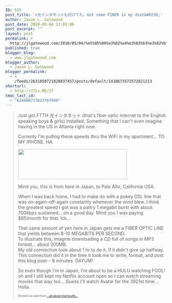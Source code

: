 ```yaml
---
ID: 525
post_title: '>光インタネットも付けてた。Got some FIBER in my diet&#8230;'
author: Jason L. Gatewood
post_date: 2010-05-04 11:03:00
post_excerpt: ""
layout: post
permalink: >
  http://jlgatewood.com/2010/05/04/%e5%85%89%e3%82%a4%e3%83%b3%e3%82%bf%e3%83%8d%e3%83%83%e3%83%88%e3%82%82%e4%bb%98%e3%81%91%e3%81%a6%e3%81%9f%e3%80%82got-some-fiber-in-my-diet/
published: true
blogger_blog:
  - www.jlgatewood.com
blogger_author:
  - Jason L. Gatewood
blogger_permalink:
  - >
    /feeds/2631850721828837457/posts/default/1418673572572821213
shorturl:
  - http://J7is.ME/27
tmac_last_id:
  - "624406717623767040"
---
```

><div><div> Just got FTTH 光インタネット (that's fiber optic internet to the English speaking boys & girls) installed.  Something that I can't even imagine having in the US in Atlanta right now.     <p>Currenty I'm pulling these speeds thru the WiFi in my apartment... TO MY IPHONE.  HA.    </p><p><img src="http://posterous.com/getfile/files.posterous.com/starrwulfe/hFIrbsbnzyBkybnuyJyyEzatfgmAeqGghFuqHGsqzjjpIfhmuahDwpzoHnJo/media_httpiimgurcomLv_irlvo.png.scaled500.png" width="340" height="95" />     </p><p>Mind you, this is from here in Japan, to Palo Alto, California USA.   </p><p>When I was back home, I had to make do with a pokey DSL line that was on-again-off-again constantly whenever the wind blew.  I think the greatest speed I got was a paltry 1 megabit burst with about 700kbps sustained...  on a good day.  Mind you I was paying $65/month for that.  Ick... </p><p>That same amount of yen here in Japan gets me a FIBER OPTIC LINE that yields between 8-10 MEGABITS PER SECOND.   <br />To illustrate this, imagine downloading a CD full of songs in MP3 format...  about 200MB.   <br />My old connection took about 1 hr to do it.  If it didn't give up halfway.   <br />This connection did it in the time it took me to write, format, and post this blog post-- 8 minutes.  DAYUM! </p><p>So even though I'm in Japan, I'm about to be a HULU watching FOOL!  oh and I still kept my Netflix account open so I can watch streaming movies that way too...  Guess I'll watch Avatar for the 3921st time...  Holla.</p></div><p style="font-size: 9px;">  Posted via web from <a href="http://starrwulfe.info/got-some-fiber-in-my-diet">...all about starrwulfe...</a>  </p></div>